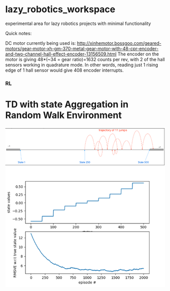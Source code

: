# lazy_robotics_workspace
experimental area for lazy robotics projects with minimal functionality

Quick notes:

DC motor currently being used is: http://xinhemotor.bossgoo.com/geared-motors/gear-motor-xh-gm-370-metal-gear-motor-with-48-cpr-encoder-and-two-channel-hall-effect-encoder-13156509.html
The encoder on the motor is giving 48*(~34 = gear ratio)=1632 counts per rev, with 2 of the hall sensors working in quadrature mode. In other words, reading just 1 rising edge of 1 hall sensor would give 408 encoder interrupts.


### RL

# TD with state Aggregation in Random Walk Environment
![](RL/images/random_walk.png)
![](RL/TD_with_state_aggregation/TD_results.png)